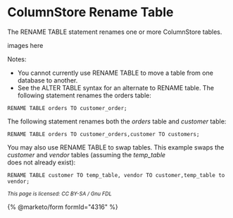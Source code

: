# ColumnStore Rename Table

The RENAME TABLE statement renames one or more ColumnStore tables.

images here

Notes:

* You cannot currently use RENAME TABLE to move a table from one database to another.
* See the ALTER TABLE syntax for an alternate to RENAME table. The following statement renames the orders table:

```
RENAME TABLE orders TO customer_order;
```

The following statement renames both the _orders_ table and _customer_ table:

```
RENAME TABLE orders TO customer_orders,customer TO customers;
```

You may also use RENAME TABLE to swap tables. This example swaps the _customer_ and _vendor_ tables (assuming the _temp\_table_\
does not already exist):

```
RENAME TABLE customer TO temp_table, vendor TO customer,temp_table to vendor;
```

<sub>_This page is licensed: CC BY-SA / Gnu FDL_</sub>

{% @marketo/form formId="4316" %}
